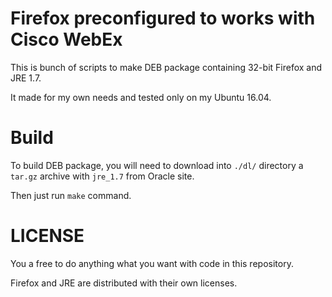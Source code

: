 # Firefox preconfigured to works with Cisco WebEx

This is bunch of scripts to make DEB package containing 32-bit Firefox and JRE 1.7.

It made for my own needs and tested only on my Ubuntu 16.04.

# Build

To build DEB package, you will need to download into `./dl/` directory a `tar.gz` archive with `jre_1.7` from Oracle site.

Then just run `make` command.

# LICENSE

You a free to do anything what you want with code in this repository.

Firefox and JRE are distributed with their own licenses.
